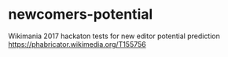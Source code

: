 # newcomers-potential
Wikimania 2017 hackaton tests for new editor potential prediction https://phabricator.wikimedia.org/T155756
